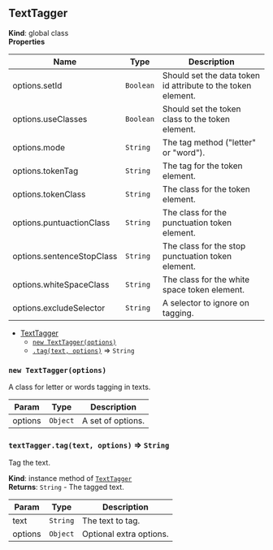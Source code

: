 <a name="TextTagger"></a>

## TextTagger
**Kind**: global class  
**Properties**

| Name | Type | Description |
| --- | --- | --- |
| options.setId | <code>Boolean</code> | Should set the data token id attribute to the token element. |
| options.useClasses | <code>Boolean</code> | Should set the token class to the token element. |
| options.mode | <code>String</code> | The tag method ("letter" or "word"). |
| options.tokenTag | <code>String</code> | The tag for the token element. |
| options.tokenClass | <code>String</code> | The class for the token element. |
| options.puntuactionClass | <code>String</code> | The class for the punctuation token element. |
| options.sentenceStopClass | <code>String</code> | The class for the stop punctuation token element. |
| options.whiteSpaceClass | <code>String</code> | The class for the white space token element. |
| options.excludeSelector | <code>String</code> | A selector to ignore on tagging. |


* [TextTagger](#TextTagger)
    * [`new TextTagger(options)`](#new_TextTagger_new)
    * [`.tag(text, options)`](#TextTagger+tag) ⇒ <code>String</code>

<a name="new_TextTagger_new"></a>

### `new TextTagger(options)`
A class for letter or words tagging in texts.


| Param | Type | Description |
| --- | --- | --- |
| options | <code>Object</code> | A set of options. |

<a name="TextTagger+tag"></a>

### `textTagger.tag(text, options)` ⇒ <code>String</code>
Tag the text.

**Kind**: instance method of <code>[TextTagger](#TextTagger)</code>  
**Returns**: <code>String</code> - The tagged text.  

| Param | Type | Description |
| --- | --- | --- |
| text | <code>String</code> | The text to tag. |
| options | <code>Object</code> | Optional extra options. |

